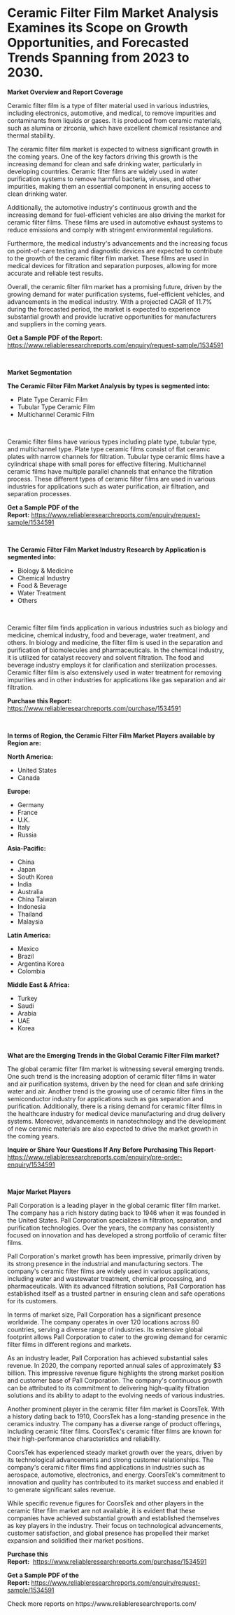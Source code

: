 <p><h1>Ceramic Filter Film Market Analysis Examines its Scope on Growth Opportunities, and Forecasted Trends Spanning from 2023 to 2030.</h1></p><p><strong>Market Overview and Report Coverage</strong></p>
<p><p>Ceramic filter film is a type of filter material used in various industries, including electronics, automotive, and medical, to remove impurities and contaminants from liquids or gases. It is produced from ceramic materials, such as alumina or zirconia, which have excellent chemical resistance and thermal stability.</p><p>The ceramic filter film market is expected to witness significant growth in the coming years. One of the key factors driving this growth is the increasing demand for clean and safe drinking water, particularly in developing countries. Ceramic filter films are widely used in water purification systems to remove harmful bacteria, viruses, and other impurities, making them an essential component in ensuring access to clean drinking water.</p><p>Additionally, the automotive industry's continuous growth and the increasing demand for fuel-efficient vehicles are also driving the market for ceramic filter films. These films are used in automotive exhaust systems to reduce emissions and comply with stringent environmental regulations.</p><p>Furthermore, the medical industry's advancements and the increasing focus on point-of-care testing and diagnostic devices are expected to contribute to the growth of the ceramic filter film market. These films are used in medical devices for filtration and separation purposes, allowing for more accurate and reliable test results.</p><p>Overall, the ceramic filter film market has a promising future, driven by the growing demand for water purification systems, fuel-efficient vehicles, and advancements in the medical industry. With a projected CAGR of 11.7% during the forecasted period, the market is expected to experience substantial growth and provide lucrative opportunities for manufacturers and suppliers in the coming years.</p></p>
<p><strong>Get a Sample PDF of the Report:</strong> <a href="https://www.reliableresearchreports.com/enquiry/request-sample/1534591">https://www.reliableresearchreports.com/enquiry/request-sample/1534591</a></p>
<p>&nbsp;</p>
<p><strong>Market Segmentation</strong></p>
<p><strong>The Ceramic Filter Film Market Analysis by types is segmented into:</strong></p>
<p><ul><li>Plate Type Ceramic Film</li><li>Tubular Type Ceramic Film</li><li>Multichannel Ceramic Film</li></ul></p>
<p>&nbsp;</p>
<p><p>Ceramic filter films have various types including plate type, tubular type, and multichannel type. Plate type ceramic films consist of flat ceramic plates with narrow channels for filtration. Tubular type ceramic films have a cylindrical shape with small pores for effective filtering. Multichannel ceramic films have multiple parallel channels that enhance the filtration process. These different types of ceramic filter films are used in various industries for applications such as water purification, air filtration, and separation processes.</p></p>
<p><strong>Get a Sample PDF of the Report:</strong>&nbsp;<a href="https://www.reliableresearchreports.com/enquiry/request-sample/1534591">https://www.reliableresearchreports.com/enquiry/request-sample/1534591</a></p>
<p>&nbsp;</p>
<p><strong>The Ceramic Filter Film Market Industry Research by Application is segmented into:</strong></p>
<p><ul><li>Biology & Medicine</li><li>Chemical Industry</li><li>Food & Beverage</li><li>Water Treatment</li><li>Others</li></ul></p>
<p>&nbsp;</p>
<p><p>Ceramic filter film finds application in various industries such as biology and medicine, chemical industry, food and beverage, water treatment, and others. In biology and medicine, the filter film is used in the separation and purification of biomolecules and pharmaceuticals. In the chemical industry, it is utilized for catalyst recovery and solvent filtration. The food and beverage industry employs it for clarification and sterilization processes. Ceramic filter film is also extensively used in water treatment for removing impurities and in other industries for applications like gas separation and air filtration.</p></p>
<p><strong>Purchase this Report:</strong>&nbsp; <a href="https://www.reliableresearchreports.com/purchase/1534591">https://www.reliableresearchreports.com/purchase/1534591</a></p>
<p>&nbsp;</p>
<p><strong>In terms of Region, the Ceramic Filter Film Market Players available by Region are:</strong></p>
<p>
    <p> <strong> North America: </strong>
        <ul>
            <li>United States</li>
            <li>Canada</li>
        </ul>
        </p> 
    <p> <strong> Europe: </strong>
        <ul>
            <li>Germany</li>
            <li>France</li>
            <li>U.K.</li>
            <li>Italy</li>
            <li>Russia</li>
        </ul>
        </p> 
    <p> <strong> Asia-Pacific: </strong>
        <ul>
            <li>China</li>
            <li>Japan</li>
            <li>South Korea</li>
            <li>India</li>
            <li>Australia</li>
            <li>China Taiwan</li>
            <li>Indonesia</li>
            <li>Thailand</li>
            <li>Malaysia</li>
        </ul>
        </p> 
    <p> <strong> Latin America: </strong>
        <ul>
            <li>Mexico</li>
            <li>Brazil</li>
            <li>Argentina Korea</li>
            <li>Colombia</li>
        </ul>
        </p> 
    <p> <strong> Middle East & Africa: </strong>
        <ul>
            <li>Turkey</li>
            <li>Saudi</li>
            <li>Arabia</li>
            <li>UAE</li>
            <li>Korea</li>
        </ul>
    </p>
    </p>
<p>&nbsp;</p>
<p><strong>What are the Emerging Trends in the Global Ceramic Filter Film market?</strong></p>
<p><p>The global ceramic filter film market is witnessing several emerging trends. One such trend is the increasing adoption of ceramic filter films in water and air purification systems, driven by the need for clean and safe drinking water and air. Another trend is the growing use of ceramic filter films in the semiconductor industry for applications such as gas separation and purification. Additionally, there is a rising demand for ceramic filter films in the healthcare industry for medical device manufacturing and drug delivery systems. Moreover, advancements in nanotechnology and the development of new ceramic materials are also expected to drive the market growth in the coming years.</p></p>
<p><strong>Inquire or Share Your Questions If Any Before Purchasing This Report</strong>- <a href="https://www.reliableresearchreports.com/enquiry/pre-order-enquiry/1534591">https://www.reliableresearchreports.com/enquiry/pre-order-enquiry/1534591</a></p>
<p>&nbsp;</p>
<p><strong>Major Market Players</strong></p>
<p><p>Pall Corporation is a leading player in the global ceramic filter film market. The company has a rich history dating back to 1946 when it was founded in the United States. Pall Corporation specializes in filtration, separation, and purification technologies. Over the years, the company has consistently focused on innovation and has developed a strong portfolio of ceramic filter films.</p><p>Pall Corporation's market growth has been impressive, primarily driven by its strong presence in the industrial and manufacturing sectors. The company's ceramic filter films are widely used in various applications, including water and wastewater treatment, chemical processing, and pharmaceuticals. With its advanced filtration solutions, Pall Corporation has established itself as a trusted partner in ensuring clean and safe operations for its customers.</p><p>In terms of market size, Pall Corporation has a significant presence worldwide. The company operates in over 120 locations across 80 countries, serving a diverse range of industries. Its extensive global footprint allows Pall Corporation to cater to the growing demand for ceramic filter films in different regions and markets.</p><p>As an industry leader, Pall Corporation has achieved substantial sales revenue. In 2020, the company reported annual sales of approximately $3 billion. This impressive revenue figure highlights the strong market position and customer base of Pall Corporation. The company's continuous growth can be attributed to its commitment to delivering high-quality filtration solutions and its ability to adapt to the evolving needs of various industries.</p><p>Another prominent player in the ceramic filter film market is CoorsTek. With a history dating back to 1910, CoorsTek has a long-standing presence in the ceramics industry. The company has a diverse range of product offerings, including ceramic filter films. CoorsTek's ceramic filter films are known for their high-performance characteristics and reliability.</p><p>CoorsTek has experienced steady market growth over the years, driven by its technological advancements and strong customer relationships. The company's ceramic filter films find applications in industries such as aerospace, automotive, electronics, and energy. CoorsTek's commitment to innovation and quality has contributed to its market success and enabled it to generate significant sales revenue.</p><p>While specific revenue figures for CoorsTek and other players in the ceramic filter film market are not available, it is evident that these companies have achieved substantial growth and established themselves as key players in the industry. Their focus on technological advancements, customer satisfaction, and global presence has propelled their market expansion and solidified their market positions.</p></p>
<p><strong>Purchase this Report:</strong>&nbsp;&nbsp;<a href="https://www.reliableresearchreports.com/purchase/1534591">https://www.reliableresearchreports.com/purchase/1534591</a></p>
<p></p>
<p><strong>Get a Sample PDF of the Report:</strong>&nbsp;<a href="https://www.reliableresearchreports.com/enquiry/request-sample/1534591">https://www.reliableresearchreports.com/enquiry/request-sample/1534591</a></p>
<p>Check more reports on https://www.reliableresearchreports.com/</p>